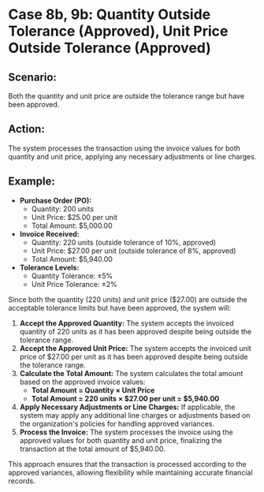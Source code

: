 # Case 8b, 9b: Quantity Outside Tolerance (Approved), Unit Price Outside Tolerance (Approved)

## Scenario:

Both the quantity and unit price are outside the tolerance range but have been approved.

## Action:

The system processes the transaction using the invoice values for both quantity and unit price, applying any necessary adjustments or line charges.

## Example:

* **Purchase Order (PO):**
  * Quantity: 200 units
  * Unit Price: $25.00 per unit
  * Total Amount: $5,000.00
* **Invoice Received:**
  * Quantity: 220 units (outside tolerance of 10%, approved)
  * Unit Price: $27.00 per unit (outside tolerance of 8%, approved)
  * Total Amount: $5,940.00
* **Tolerance Levels:**
  * Quantity Tolerance: ±5%
  * Unit Price Tolerance: ±2%

Since both the quantity (220 units) and unit price ($27.00) are outside the acceptable tolerance limits but have been approved, the system will:

1. **Accept the Approved Quantity:** The system accepts the invoiced quantity of 220 units as it has been approved despite being outside the tolerance range.
2. **Accept the Approved Unit Price:** The system accepts the invoiced unit price of $27.00 per unit as it has been approved despite being outside the tolerance range.
3. **Calculate the Total Amount:** The system calculates the total amount based on the approved invoice values:
   * **Total Amount = Quantity × Unit Price**
   * **Total Amount = 220 units × $27.00 per unit = $5,940.00**
4. **Apply Necessary Adjustments or Line Charges:** If applicable, the system may apply any additional line charges or adjustments based on the organization's policies for handling approved variances.
5. **Process the Invoice:** The system processes the invoice using the approved values for both quantity and unit price, finalizing the transaction at the total amount of $5,940.00.

This approach ensures that the transaction is processed according to the approved variances, allowing flexibility while maintaining accurate financial records.
